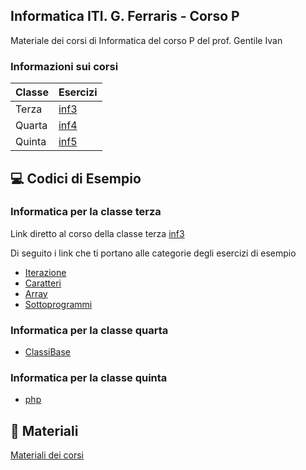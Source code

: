 ## Informatica ITI. G. Ferraris - Corso P
Materiale dei corsi di Informatica del corso P del prof. Gentile Ivan

### Informazioni sui corsi

| Classe    | Esercizi |
|--------   |----------|
| Terza     | [inf3](https://github.com/prof-gentile-i/inf3/tree/23-24) |
| Quarta    | [inf4](https://github.com/prof-gentile-i/inf4/tree/23-24) |
| Quinta    | [inf5](https://github.com/prof-gentile-i/inf5/tree/23-24) |

## :computer: Codici di Esempio
### Informatica per la classe terza 

Link diretto al corso della classe terza [inf3](https://github.com/prof-gentile-i/inf3/tree/23-24) 

Di seguito i link che ti portano alle categorie degli esercizi di esempio
- [Iterazione](https://github.com/prof-gentile-i/inf3/tree/23-24/Iterazione)
- [Caratteri](https://github.com/prof-gentile-i/inf3/tree/23-24/Caratteri)
- [Array](https://github.com/prof-gentile-i/inf3/tree/23-24/Array)
- [Sottoprogrammi](https://github.com/prof-gentile-i/inf3/tree/23-24/Sottoprogrammi/)


### Informatica per la classe quarta
- [ClassiBase](https://github.com/prof-gentile-i/inf4/tree/23-24/ClassiBase)

### Informatica per la classe quinta

- [php](https://github.com/prof-gentile-i/inf5/tree/23-24/php)


## :blue_book: Materiali

[Materiali dei corsi](https://github.com/prof-gentile-i/materiali)


